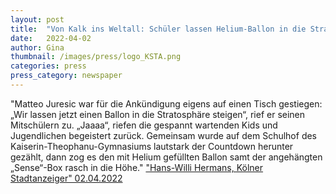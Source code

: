 ```yaml
---
layout: post
title:  "Von Kalk ins Weltall: Schüler lassen Helium-Ballon in die Stratosphäre steigen "
date:   2022-04-02 
author: Gina
thumbnail: /images/press/logo_KSTA.png
categories: press
press_category: newspaper
---
```

"Matteo Juresic war für die Ankündigung eigens auf einen Tisch gestiegen: „Wir lassen jetzt einen Ballon in die Stratosphäre steigen“, rief er seinen Mitschülern zu. „Jaaaa“, riefen die gespannt wartenden Kids und Jugendlichen  begeistert zurück. Gemeinsam wurde auf dem Schulhof des Kaiserin-Theophanu-Gymnasiums lautstark der Countdown herunter gezählt, dann zog es den mit Helium gefüllten Ballon samt der angehängten „Sense“-Box rasch in die Höhe."
<a href="https://www.ksta.de/koeln/kalk/von-kalk-ins-weltall-schueler-lassen-helium-ballon-in-die-stratosphaere-steigen-39588560" target="_blank">"Hans-Willi Hermans, Kölner Stadtanzeiger" 02.04.2022</a>
